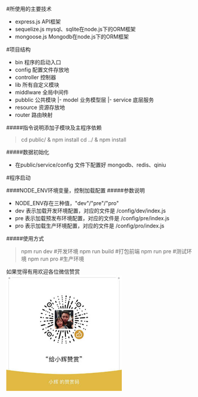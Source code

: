 #所使用的主要技术
- express.js API框架
- sequelize.js mysql、sqlite在node.js下的ORM框架
- mongoose.js Mongodb在node.js下的ORM框架


#项目结构
- bin 程序的启动入口
- config 配置文件存放地
- controller 控制器
- lib 所有自定义模块
- middlware 全局中间件
- pubblic 公共模块
 |- model 业务模型层
 |- service 底层服务
- resource 资源存放地
- router 路由映射

#####指令说明添加子模块及主程序依赖
> cd public/ & npm install
> cd ../ & npm install

#####数据初始化
- 在public/service/config  文件下配置好  mongodb、redis、qiniu


#程序启动

####NODE_ENV环境变量，控制加载配置
#####参数说明
- NODE_ENV存在三种值，"dev"/"pre"/"pro"
- dev 表示加载开发环境配置，对应的文件是 /config/dev/index.js
- pre 表示加载预发布环境配置，对应的文件是 /config/pre/index.js
- pro 表示加载生产环境配置，对应的文件是 /config/pro/index.js

#####使用方式
> npm run dev #开发环境
> npm run build #打包前端
> npm run pre #测试环境
> npm run pro #生产环境

如果觉得有用欢迎各位微信赞赏
![Aaron Swartz](weix.jpg)



